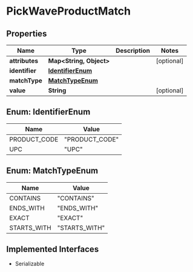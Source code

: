 

# PickWaveProductMatch


## Properties

| Name | Type | Description | Notes |
|------------ | ------------- | ------------- | -------------|
|**attributes** | **Map&lt;String, Object&gt;** |  |  [optional] |
|**identifier** | [**IdentifierEnum**](#IdentifierEnum) |  |  |
|**matchType** | [**MatchTypeEnum**](#MatchTypeEnum) |  |  |
|**value** | **String** |  |  [optional] |



## Enum: IdentifierEnum

| Name | Value |
|---- | -----|
| PRODUCT_CODE | &quot;PRODUCT_CODE&quot; |
| UPC | &quot;UPC&quot; |



## Enum: MatchTypeEnum

| Name | Value |
|---- | -----|
| CONTAINS | &quot;CONTAINS&quot; |
| ENDS_WITH | &quot;ENDS_WITH&quot; |
| EXACT | &quot;EXACT&quot; |
| STARTS_WITH | &quot;STARTS_WITH&quot; |


## Implemented Interfaces

* Serializable


